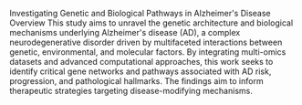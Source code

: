 Investigating Genetic and Biological Pathways in Alzheimer's Disease
Overview
This study aims to unravel the genetic architecture and biological mechanisms underlying Alzheimer's disease (AD), a complex neurodegenerative disorder driven by multifaceted interactions between genetic, environmental, and molecular factors. By integrating multi-omics datasets and advanced computational approaches, this work seeks to identify critical gene networks and pathways associated with AD risk, progression, and pathological hallmarks. The findings aim to inform therapeutic strategies targeting disease-modifying mechanisms.
